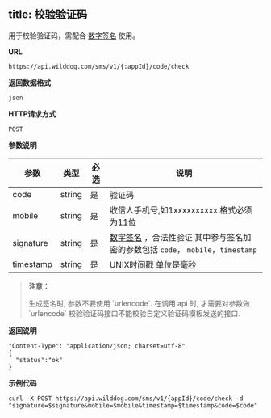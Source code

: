 
title: 校验验证码
---

用于校验验证码，需配合 [数字签名](/guide/sms/signature.html#生成数字签名的方法) 使用。


**URL**

```
https://api.wilddog.com/sms/v1/{:appId}/code/check
```

**返回数据格式**

```
json
```

**HTTP请求方式**    

```
POST    
```
    
**参数说明**
    
|参数           |类型           |必选       |说明|
|--------------|--------------|----------|---|
|code     |string            |是         |验证码|
|mobile          |string         |是         |收信人手机号,如1xxxxxxxxxx 格式必须为11位|
|signature      |string         |是         |[数字签名](/guide/sms/signature.html#生成数字签名的方法) ，合法性验证 其中参与签名加密的参数包括 `code`， `mobile`，`timestamp`|
|timestamp      |string         |是         |UNIX时间戳 单位是毫秒|
    
<blockquote class="warning">
  <p><strong>注意：</strong></p>
  生成签名时, 参数不要使用 `urlencode`. 在调用 api 时, 才需要对参数做 `urlencode`
  校验验证码接口不能校验自定义验证码模板发送的接口.
</blockquote>


**返回说明**

```
"Content-Type": "application/json; charset=utf-8"
{
  "status":"ok"
}
```

**示例代码**

```
curl -X POST https://api.wilddog.com/sms/v1/{appId}/code/check -d "signature=$signature&mobile=$mobile&timestamp=$timestamp&code=$code"
```


